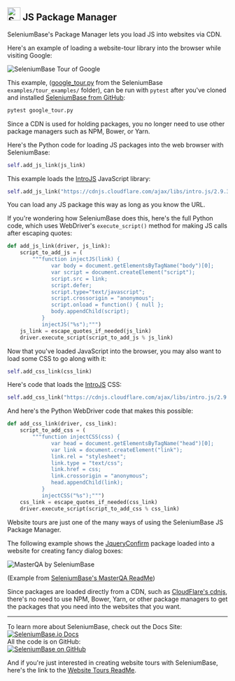 <h2><img src="https://seleniumbase.io/img/sb_icon.png" title="SeleniumBase" width="30" /> JS Package Manager</h2>

<!-- Title: A package manager for loading JS libraries into websites via CDN -->
<div>SeleniumBase's Package Manager lets you load JS into websites via CDN.</div>
<p><div>Here's an example of loading a website-tour library into the browser while visiting Google:</div></p>

<img src="https://cdn2.hubspot.net/hubfs/100006/google_tour_3.gif" title="SeleniumBase Tour of Google" /><br />

This example, ([google_tour.py](https://github.com/seleniumbase/SeleniumBase/blob/master/examples/tour_examples/google_tour.py) from the SeleniumBase ``examples/tour_examples/`` folder), can be run with ``pytest`` after you've cloned and installed [SeleniumBase from GitHub](https://github.com/seleniumbase/SeleniumBase):

```bash
pytest google_tour.py
```

<div>Since a CDN is used for holding packages, you no longer need to use other package managers such as NPM, Bower, or Yarn.</div>
<p><div>Here's the Python code for loading JS packages into the web browser with SeleniumBase:</div></p>

```python
self.add_js_link(js_link)
```

<div>This example loads the <a href="https://introjs.com/">IntroJS</a> JavaScript library:</div>

```python
self.add_js_link("https://cdnjs.cloudflare.com/ajax/libs/intro.js/2.9.3/intro.min.js")
```

<div>You can load any JS package this way as long as you know the URL.</div>

If you're wondering how SeleniumBase does this, here's the full Python code, which uses WebDriver's ``execute_script()`` method for making JS calls after escaping quotes:

```python
def add_js_link(driver, js_link):
    script_to_add_js = (
        """function injectJS(link) {
              var body = document.getElementsByTagName("body")[0];
              var script = document.createElement("script");
              script.src = link;
              script.defer;
              script.type="text/javascript";
              script.crossorigin = "anonymous";
              script.onload = function() { null };
              body.appendChild(script);
           }
           injectJS("%s");""")
    js_link = escape_quotes_if_needed(js_link)
    driver.execute_script(script_to_add_js % js_link)
```

<p>Now that you've loaded JavaScript into the browser, you may also want to load some CSS to go along with it:</p>

```python
self.add_css_link(css_link)
```

<p>Here's code that loads the <a href="https://introjs.com/">IntroJS</a> CSS:</p>

```python
self.add_css_link("https://cdnjs.cloudflare.com/ajax/libs/intro.js/2.9.3/introjs.css")
```

<p>And here's the Python WebDriver code that makes this possible:</p>

```python
def add_css_link(driver, css_link):
    script_to_add_css = (
        """function injectCSS(css) {
              var head = document.getElementsByTagName("head")[0];
              var link = document.createElement("link");
              link.rel = "stylesheet";
              link.type = "text/css";
              link.href = css;
              link.crossorigin = "anonymous";
              head.appendChild(link);
           }
           injectCSS("%s");""")
    css_link = escape_quotes_if_needed(css_link)
    driver.execute_script(script_to_add_css % css_link)
```

<div>Website tours are just one of the many ways of using the SeleniumBase JS Package Manager.</div>
<p><div>The following example shows the <a href="https://github.com/craftpip/jquery-confirm">JqueryConfirm</a> package loaded into a website for creating fancy dialog boxes:</div></p>

<img src="https://cdn2.hubspot.net/hubfs/100006/images/masterqa6.gif" alt="MasterQA by SeleniumBase" title="MasterQA by SeleniumBase" /><br />

<p><div>(Example from <a href="https://seleniumbase.io/examples/master_qa/ReadMe/">SeleniumBase's MasterQA ReadMe</a>)</div></p>

<div>Since packages are loaded directly from a CDN, such as <a href="https://cdnjs.com/">CloudFlare's cdnjs</a>, there's no need to use NPM, Bower, Yarn, or other package managers to get the packages that you need into the websites that you want.</div>

--------

<div>To learn more about SeleniumBase, check out the Docs Site:</div>
<a href="https://seleniumbase.io">
<img src="https://img.shields.io/badge/docs-%20%20SeleniumBase.io-11BBDD.svg" alt="SeleniumBase.io Docs" /></a>

<div>All the code is on GitHub:</div>
<a href="https://github.com/seleniumbase/SeleniumBase">
<img src="https://img.shields.io/badge/✅%20💛%20View%20Code-on%20GitHub%20🌎%20🚀-02A79E.svg" alt="SeleniumBase on GitHub" /></a>

And if you're just interested in creating website tours with SeleniumBase, here's the link to the <a href="https://seleniumbase.io/examples/tour_examples/ReadMe/">Website Tours ReadMe</a>.
